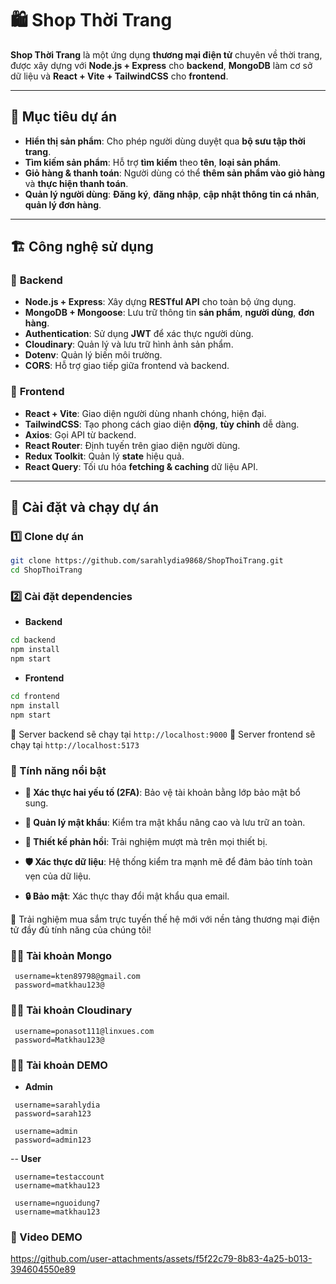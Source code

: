 # 🛍️ Shop Thời Trang

**Shop Thời Trang** là một ứng dụng **thương mại điện tử** chuyên về thời trang, được xây dựng với **Node.js + Express** cho **backend**, **MongoDB** làm cơ sở dữ liệu và **React + Vite + TailwindCSS** cho **frontend**. 

---

## 🎯 Mục tiêu dự án

- **Hiển thị sản phẩm**: Cho phép người dùng duyệt qua **bộ sưu tập thời trang**.
- **Tìm kiếm sản phẩm**: Hỗ trợ **tìm kiếm** theo **tên**, **loại sản phẩm**.
- **Giỏ hàng & thanh toán**: Người dùng có thể **thêm sản phẩm vào giỏ hàng** và **thực hiện thanh toán**.
- **Quản lý người dùng**: **Đăng ký**, **đăng nhập**, **cập nhật thông tin cá nhân**, **quản lý đơn hàng**.

---

## 🏗️ Công nghệ sử dụng

### 📡 **Backend**
- **Node.js + Express**: Xây dựng **RESTful API** cho toàn bộ ứng dụng.
- **MongoDB + Mongoose**: Lưu trữ thông tin **sản phẩm**, **người dùng**, **đơn hàng**.
- **Authentication**: Sử dụng **JWT** để xác thực người dùng.
- **Cloudinary**: Quản lý và lưu trữ hình ảnh sản phẩm.
- **Dotenv**: Quản lý biến môi trường.
- **CORS**: Hỗ trợ giao tiếp giữa frontend và backend.

### 🎨 **Frontend**
- **React + Vite**: Giao diện người dùng nhanh chóng, hiện đại.
- **TailwindCSS**: Tạo phong cách giao diện **động**, **tùy chỉnh** dễ dàng.
- **Axios**: Gọi API từ backend.
- **React Router**: Định tuyến trên giao diện người dùng.
- **Redux Toolkit**: Quản lý **state** hiệu quả.
- **React Query**: Tối ưu hóa **fetching & caching** dữ liệu API.

---
## 🚀 **Cài đặt và chạy dự án**

### **1️⃣ Clone dự án**
```bash
git clone https://github.com/sarahlydia9868/ShopThoiTrang.git
cd ShopThoiTrang
```

### **2️⃣ Cài đặt dependencies**
- **Backend**

```bash
cd backend
npm install
npm start
```

- **Frontend**

```bash
cd frontend
npm install
npm start
```
📌 Server backend sẽ chạy tại `http://localhost:9000` 📌 Server frontend sẽ chạy tại `http://localhost:5173`

### 🚀 Tính năng nổi bật
- **🔐 Xác thực hai yếu tố (2FA)**: Bảo vệ tài khoản bằng lớp bảo mật bổ sung.

- **🔑 Quản lý mật khẩu**: Kiểm tra mật khẩu nâng cao và lưu trữ an toàn.

- **📱 Thiết kế phản hồi**: Trải nghiệm mượt mà trên mọi thiết bị.

- **🛡️ Xác thực dữ liệu**: Hệ thống kiểm tra mạnh mẽ để đảm bảo tính toàn vẹn của dữ liệu.

- **🔒 Bảo mật**: Xác thực thay đổi mật khẩu qua email.

🌟 Trải nghiệm mua sắm trực tuyến thế hệ mới với nền tảng thương mại điện tử đầy đủ tính năng của chúng tôi!

### 🧑‍💻 Tài khoản Mongo
```
 username=kten89798@gmail.com
 password=matkhau123@
```
### 🧑‍💻 Tài khoản Cloudinary
```
 username=ponasot111@linxues.com
 password=Matkhau123@
```

### 🧑‍💻 Tài khoản DEMO
- **Admin**
```
 username=sarahlydia
 password=sarah123
```
```
 username=admin
 password=admin123
```
-- **User**
```
 username=testaccount
 username=matkhau123
```

```
 username=nguoidung7
 username=matkhau123
```

### 🎥 Video DEMO
https://github.com/user-attachments/assets/f5f22c79-8b83-4a25-b013-394604550e89
